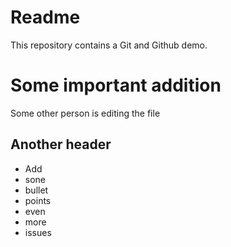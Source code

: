 # Readme

This repository contains a Git and Github demo.

# Some important addition

Some other person is editing the file

## Another header

- Add
- sone
- bullet
- points
- even 
- more 
- issues